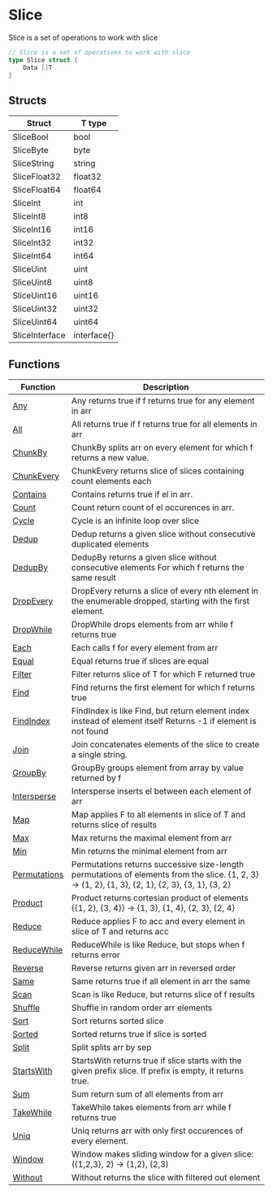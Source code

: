 # Slice

Slice is a set of operations to work with slice

```go
// Slice is a set of operations to work with slice
type Slice struct {
	Data []T
}
```

## Structs

| Struct | T type |
| ------ | ------ |
| SliceBool | bool |
| SliceByte | byte |
| SliceString | string |
| SliceFloat32 | float32 |
| SliceFloat64 | float64 |
| SliceInt | int |
| SliceInt8 | int8 |
| SliceInt16 | int16 |
| SliceInt32 | int32 |
| SliceInt64 | int64 |
| SliceUint | uint |
| SliceUint8 | uint8 |
| SliceUint16 | uint16 |
| SliceUint32 | uint32 |
| SliceUint64 | uint64 |
| SliceInterface | interface{} |

## Functions

| Function | Description |
| -------- | ----------- |
| [Any](./any.md) | Any returns true if f returns true for any element in arr |
| [All](./all.md) | All returns true if f returns true for all elements in arr |
| [ChunkBy](./chunkby.md) | ChunkBy splits arr on every element for which f returns a new value. |
| [ChunkEvery](./chunkevery.md) | ChunkEvery returns slice of slices containing count elements each |
| [Contains](./contains.md) | Contains returns true if el in arr. |
| [Count](./count.md) | Count return count of el occurences in arr. |
| [Cycle](./cycle.md) | Cycle is an infinite loop over slice |
| [Dedup](./dedup.md) | Dedup returns a given slice without consecutive duplicated elements |
| [DedupBy](./dedupby.md) | DedupBy returns a given slice without consecutive elements For which f returns the same result |
| [DropEvery](./dropevery.md) | DropEvery returns a slice of every nth element in the enumerable dropped, starting with the first element. |
| [DropWhile](./dropwhile.md) | DropWhile drops elements from arr while f returns true |
| [Each](./each.md) | Each calls f for every element from arr |
| [Equal](./equal.md) | Equal returns true if slices are equal |
| [Filter](./filter.md) | Filter returns slice of T for which F returned true |
| [Find](./find.md) | Find returns the first element for which f returns true |
| [FindIndex](./findindex.md) | FindIndex is like Find, but return element index instead of element itself Returns -1 if element is not found |
| [Join](./join.md) | Join concatenates elements of the slice to create a single string. |
| [GroupBy](./groupby.md) | GroupBy groups element from array by value returned by f |
| [Intersperse](./intersperse.md) | Intersperse inserts el between each element of arr |
| [Map](./map.md) | Map applies F to all elements in slice of T and returns slice of results |
| [Max](./max.md) | Max returns the maximal element from arr |
| [Min](./min.md) | Min returns the minimal element from arr |
| [Permutations](./permutations.md) | Permutations returns successive size-length permutations of elements from the slice. {1, 2, 3} -> {1, 2}, {1, 3}, {2, 1}, {2, 3}, {3, 1}, {3, 2} |
| [Product](./product.md) | Product returns cortesian product of elements {{1, 2}, {3, 4}} -> {1, 3}, {1, 4}, {2, 3}, {2, 4} |
| [Reduce](./reduce.md) | Reduce applies F to acc and every element in slice of T and returns acc |
| [ReduceWhile](./reducewhile.md) | ReduceWhile is like Reduce, but stops when f returns error |
| [Reverse](./reverse.md) | Reverse returns given arr in reversed order |
| [Same](./same.md) | Same returns true if all element in arr the same |
| [Scan](./scan.md) | Scan is like Reduce, but returns slice of f results |
| [Shuffle](./shuffle.md) | Shuffle in random order arr elements |
| [Sort](./sort.md) | Sort returns sorted slice |
| [Sorted](./sorted.md) | Sorted returns true if slice is sorted |
| [Split](./split.md) | Split splits arr by sep |
| [StartsWith](./startswith.md) | StartsWith returns true if slice starts with the given prefix slice. If prefix is empty, it returns true. |
| [Sum](./sum.md) | Sum return sum of all elements from arr |
| [TakeWhile](./takewhile.md) | TakeWhile takes elements from arr while f returns true |
| [Uniq](./uniq.md) | Uniq returns arr with only first occurences of every element. |
| [Window](./window.md) | Window makes sliding window for a given slice: ({1,2,3}, 2) -> (1,2), (2,3) |
| [Without](./without.md) | Without returns the slice with filtered out element |
